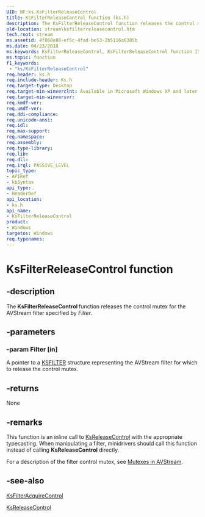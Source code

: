 ```yaml
---
UID: NF:ks.KsFilterReleaseControl
title: KsFilterReleaseControl function (ks.h)
description: The KsFilterReleaseControl function releases the control mutex for the AVStream filter specified by Filter.
old-location: stream\ksfilterreleasecontrol.htm
tech.root: stream
ms.assetid: 4f868e88-ef5c-4fad-be53-2b5116a6385b
ms.date: 04/23/2018
ms.keywords: KsFilterReleaseControl, KsFilterReleaseControl function [Streaming Media Devices], avfunc_ca99338c-1cae-4ef4-8ef5-76ee368ae1d6.xml, ks/KsFilterReleaseControl, stream.ksfilterreleasecontrol
ms.topic: function
f1_keywords:
 - "ks/KsFilterReleaseControl"
req.header: ks.h
req.include-header: Ks.h
req.target-type: Desktop
req.target-min-winverclnt: Available in Microsoft Windows XP and later operating systems and DirectX 8.0 and later DirectX versions.
req.target-min-winversvr: 
req.kmdf-ver: 
req.umdf-ver: 
req.ddi-compliance: 
req.unicode-ansi: 
req.idl: 
req.max-support: 
req.namespace: 
req.assembly: 
req.type-library: 
req.lib: 
req.dll: 
req.irql: PASSIVE_LEVEL
topic_type:
- APIRef
- kbSyntax
api_type:
- HeaderDef
api_location:
- ks.h
api_name:
- KsFilterReleaseControl
product:
- Windows
targetos: Windows
req.typenames: 
---
```


# KsFilterReleaseControl function


## -description


The<b> KsFilterReleaseControl </b>function releases the control mutex for the AVStream filter specified by <i>Filter</i>.


## -parameters




### -param Filter [in]

A pointer to a <a href="https://docs.microsoft.com/windows-hardware/drivers/ddi/ks/ns-ks-_ksfilter">KSFILTER</a> structure representing the AVStream filter for which to release the control mutex.


## -returns



None




## -remarks



This function is an inline call to <a href="https://docs.microsoft.com/windows-hardware/drivers/ddi/ks/nf-ks-ksreleasecontrol">KsReleaseControl</a> with the appropriate typecasting. When manipulating a filter, minidrivers should call this function instead of calling <b>KsReleaseControl</b> directly.

For a description of the filter control mutex, see <a href="https://docs.microsoft.com/windows-hardware/drivers/stream/mutexes-in-avstream">Mutexes in AVStream</a>.




## -see-also




<a href="https://docs.microsoft.com/windows-hardware/drivers/ddi/ks/nf-ks-ksfilteracquirecontrol">KsFilterAcquireControl</a>



<a href="https://docs.microsoft.com/windows-hardware/drivers/ddi/ks/nf-ks-ksreleasecontrol">KsReleaseControl</a>
 

 

